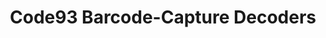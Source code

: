 ---
title: Code93 Barcode-Capture Decoders
description: 
layout: list-apis.html
automenu:
  items:
    - title: Related Pages
      items:
        - title: Back to PB 3.x Decoders Page
          url: ../../decoders
        - title: Back to Main API Page
          url: ../../../../api
        - title: Compatibility Matrix
          url: ../../../../guide/compatibility
        - title: Migration Guides
          url: ../../../../guide
    - title: PocketBrowser 3.x Decoder APIs
      items:
        - title: Code93
          url: ../code93
        - title: Code93 MaxLength
          url: ../Code93MaxLength
        - title: Code93 MinLength
          url: ../Code93MinLength
        - title: Code93 Redundancy
          url: ../Code93Redundancy
---